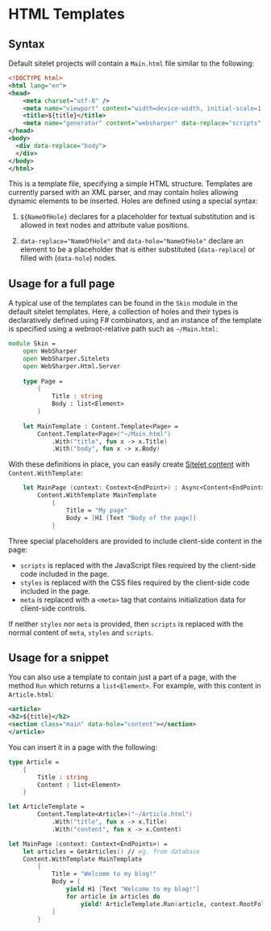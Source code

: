﻿# HTML Templates

## Syntax

Default sitelet projects will contain a `Main.html`
file similar to the following:

```xml
<!DOCTYPE html>
<html lang="en">
<head>
    <meta charset="utf-8" />
    <meta name="viewport" content="width=device-width, initial-scale=1.0" />
    <title>${title}</title>
    <meta name="generator" content="websharper" data-replace="scripts" />
</head>
<body>
  <div data-replace="body">
  </div>
</body>
</html>
```

This is a template file, specifying a simple HTML structure.
Templates are currently parsed with an XML parser, and may contain
holes allowing dynamic elements to be inserted. Holes are defined
using a special syntax:

1. `${NameOfHole}` declares for a placeholder for textual substitution
   and is allowed in text nodes and attribute value positions.

2. `data-replace="NameOfHole"` and `data-hole="NameOfHole"` declare an
   element to be a placeholder that is either substituted
   (`data-replace`) or filled with (`data-hole`) nodes.

## Usage for a full page

A typical use of the templates can be found in the `Skin` module in
the default sitelet templates. Here, a collection of holes and their
types is declaratively defined using F# combinators, and an instance
of the template is specified using a webroot-relative path such as
`~/Main.html`:

```fsharp
module Skin =
    open WebSharper
    open WebSharper.Sitelets
    open WebSharper.Html.Server
 
    type Page =
        {
            Title : string
            Body : list<Element>
        }
 
    let MainTemplate : Content.Template<Page> =
        Content.Template<Page>("~/Main.html")
            .With("title", fun x -> x.Title)
            .With("body", fun x -> x.Body)
```

With these definitions in place, you can easily create [Sitelet content](Sitelets.md#content) with `Content.WithTemplate`:

```fsharp
    let MainPage (context: Context<EndPoint>) : Async<Content<EndPoint>> =
        Content.WithTemplate MainTemplate
            {
                Title = "My page"
                Body = [H1 [Text "Body of the page]]
            }
```

Three special placeholders are provided to include client-side content in the page:

* `scripts` is replaced with the JavaScript files required by the client-side code included in the page.
* `styles` is replaced with the CSS files required by the client-side code included in the page.
* `meta` is replaced with a `<meta>` tag that contains initialization data for client-side controls.

If neither `styles` nor `meta` is provided, then `scripts` is replaced with the normal content of `meta`, `styles` and `scripts`.

## Usage for a snippet

You can also use a template to contain just a part of a page, with the method `Run` which returns a `list<Element>`. For example, with this content in `Article.html`:

```xml
<article>
<h2>${title}</h2>
<section class="main" data-hole="content"></section>
</article>
```

You can insert it in a page with the following:

```fsharp
type Article =
    {
        Title : string
        Content : list<Element>
    }

let ArticleTemplate =
        Content.Template<Article>("~/Article.html")
            .With("title", fun x -> x.Title)
            .With("content", fun x -> x.Content)

let MainPage (context: Context<EndPoints>) =
    let articles = GetArticles() // eg. from database
    Content.WithTemplate MainTemplate
		{
			Title = "Welcome to my blog!"
			Body = [
				yield H1 [Text "Welcome to my blog!"]
				for article in articles do
					yield! ArticleTemplate.Run(article, context.RootFolder)
			]
		}
```